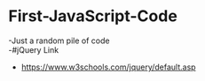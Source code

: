 # First-JavaScript-Code		
   -Just a random pile of code		
   -#jQuery Link		
   -  https://www.w3schools.com/jquery/default.asp
